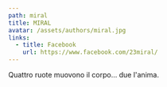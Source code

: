 ```yaml
---
path: miral
title: MIRAL
avatar: /assets/authors/miral.jpg
links:
  - title: Facebook
    url: https://www.facebook.com/23miral/
---
```

Quattro ruote muovono il corpo… due l'anima.

